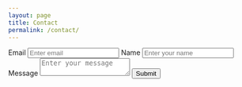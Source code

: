 ```yaml
---
layout: page
title: Contact
permalink: /contact/
---
```

<form class="page-form" accept-charset="UTF-8" action="https://getform.io/f/63559ad0-05e1-471b-b28d-2334138c2410" method="POST" enctype="multipart/form-data" target="#">
    <label for="InputEmail">Email</label>
    <input type="email" name="email" class="form-control" id="InputEmail" aria-describedby="emailHelp" placeholder="Enter email" required="required">
    <label for="InputName">Name</label>
    <input type="text" name="name" class="form-control" id="InputName" placeholder="Enter your name" required="required">
    <label for="InputMessage">Message</label>
    <textarea name="message" id="InputMessage" placeholder="Enter your message" required="required"></textarea>
    <button class="btn snipcart-add-item" type="submit">
        <span class="btn-label">Submit</span>
    </button>
</form>
